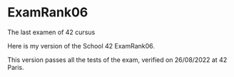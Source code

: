 # ExamRank06
The last examen of 42 cursus

Here is my version of the School 42 ExamRank06.

This version passes all the tests of the exam, verified on 26/08/2022 at 42 Paris.
